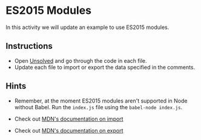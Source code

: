 # ES2015 Modules

In this activity we will update an example to use ES2015 modules.

## Instructions

* Open [Unsolved](./Unsolved) and go through the code in each file.
* Update each file to import or export the data specified in the comments.

## Hints

* Remember, at the moment ES2015 modules aren't supported in Node without Babel. Run the `index.js` file using the `babel-node index.js`.

* Check out [MDN's documentation on import](https://developer.mozilla.org/en-US/docs/Web/JavaScript/Reference/Statements/import)

* Check out [MDN's documentation on export](https://developer.mozilla.org/en-US/docs/Web/JavaScript/Reference/Statements/export)
